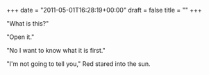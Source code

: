 +++
date = "2011-05-01T16:28:19+00:00"
draft = false
title = ""
+++
<p>"What is this?"</p>&#13;
<p>"Open it."</p>&#13;
<p>"No I want to know what it is first."</p>&#13;
<p>"I'm not going to tell you," Red stared into the sun.</p>&#13;
 
